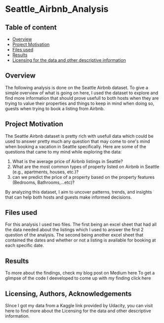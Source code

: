 # Seattle_Airbnb_Analysis

## Table of content
* [Overview](##Overview)
* [Project Motivation](#section-2)
* [Files used](#section-3)
* [Results](#section-4)
* [Licensing for the data and other descriptive information](#section-5)

## Overview

The following analysis is done on the Seattle Airbnb dataset. To give a simple overview of what is going on here, I used the dataset to explore and find more information that should prove usefull to both hosts when they are trying to value their properties and things to keep in mind when doing so, guests when trying to book a listing from Airbnb. 

## Project Motivation

The Seattle Airbnb dataset is pretty rich with usefull data which could be used to answer pretty much any question that may come to one's mind when booking a vacation in Seattle specifically.
Here are some of the questions that came to my mind while exploring the data:
 1. What is the average price of Airbnb listings in Seattle?
 2. What are the most common types of property listed on Airbnb in Seattle (e.g., apartments, houses, etc.)?
 3. can we predict the price of a property based on the property features (Bedrooms, Bathrooms,...etc)?

By analyzing this dataset, I aim to uncover patterns, trends, and insights that can help both hosts and guests make informed decisions.

## Files used

For this analysis I used two files. The first being an excel sheet that had all the data needed about the listings which I used to answer the first 2 question of the analysis. The second being another excel sheet that contained the dates and whether or not a listing is available for booking at each specific date.

## Results

To more about the findings, check my blog post on Medium here
To get a glimpse of the code I deeveloped to come up with my finding click here

## Licensing, Authors, Acknowledgements

SInce I got my data from a Kaggle link provided by Udacity, you can visit here to find more about the Licensing for the data and other descriptive information.
